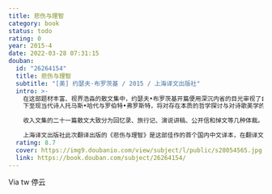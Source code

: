 ```yaml
---
title: 悲伤与理智
category: book
status: todo
rating: 0
year: 2015-4
date: 2022-03-28 07:31:15
douban:
  id: "26264154"
  title: 悲伤与理智
  subtitle: "[美] 约瑟夫·布罗茨基 / 2015 / 上海译文出版社"
  intro: >-
    在这部题材丰富、视界浩淼的散文集中，约瑟夫•布罗茨基开篇便用深沉内省的目光审视了自己在苏俄的早年经历以及随后去往美国的流亡生涯。接着，作者用惊人的博学探讨了诗歌的张弛变幻、历史的本质、流亡诗人的双重困境等一系列颇具广度与深度的话题，思维的触手延揽古今，上及古罗马贤帝马可•奥勒留，
    下至现当代诗人托马斯•哈代与罗伯特•弗罗斯特，将对存在本质的哲学探讨与对诗歌美学的炽烈情愫糅合锻造为继《小于一》之后的又一部世所罕见的奇作。

    收入文集的二十一篇散文大致分为回忆录、旅行记、演说讲稿、公开信和悼文等几种体裁。这些散文形式多样，长短不一，但它们诉诸的却是一个共同的主题，即“诗和诗人”。这卷文集可以说是通向布罗茨基的诗歌观和美学观，乃至他的伦理观和世界观的一把钥匙。文集中最后一篇作品《悼斯蒂芬·斯彭德》完成后不到半年，布罗茨基自己也离开了人世，《悲伤与理智》因此也就成了布罗茨基生前出版的最后一部散文集，是布罗茨基散文写作、乃至其整个创作的“天鹅之歌”。

    上海译文出版社此次翻译出版的《悲伤与理智》是这部佳作的首个国内中文译本，在翻译文学界具有填补空白的重大意义以及不可替代的文学与学术价值。
  rating: 8.7
  cover: https://img9.doubanio.com/view/subject/l/public/s28054565.jpg
  link: https://book.douban.com/subject/26264154/
---
```


Via tw 停云